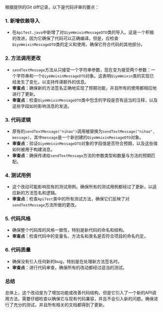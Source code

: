根据提供的Git diff记录，以下是代码评审的要点：

### 1. 新增依赖导入
- 在`ApiTest.java`中新增了对`QiyeWeixinMessageDTO`类的导入。这是一个积极的改进，因为它确保了代码可以正确编译。但是，应检查`QiyeWeixinMessageDTO`类的定义和使用，确保它符合代码的其他部分。

### 2. 方法调用更改
- `sendTextMessage`方法从只接受一个字符串参数，现在变为接受两个参数：一个字符串和一个`QiyeWeixinMessageDTO`对象。这表明`QiyeWeixin`类的实现已经发生了变化，以支持传递额外的信息。
- **审查点**：确保新的方法签名正确地实现了预期功能，并且所有的使用都相应地进行了更新。
- **审查点**：检查`QiyeWeixinMessageDTO`类中包含的字段是否有适当的注释，以及这些字段如何影响消息的发送。

### 3. 代码逻辑
- 原有的`sendTextMessage("nihao")`调用被替换为`sendTextMessage("nihao", message)`，其中`message`是一个新创建的`QiyeWeixinMessageDTO`对象。
- **审查点**：验证`QiyeWeixinMessageDTO`对象的字段值是否符合预期，以及这些值如何被用于构建消息。
- **审查点**：确保传递给`sendTextMessage`方法的参数类型和数量与方法的预期匹配。

### 4. 测试用例
- 这个改动可能影响现有的测试用例。确保所有的测试用例都经过了更新，以适应新的方法签名和逻辑。
- **审查点**：检查`ApiTest`类中的所有测试方法，确保它们反映了对`sendTextMessage`方法所做的更改。

### 5. 代码风格
- 确保整个代码库的风格一致性，特别是新代码的命名和结构。
- **审查点**：检查代码中的变量名、方法名和类名是否符合项目的命名约定。

### 6. 代码质量
- 确保没有引入任何新的bug，特别是在处理新方法签名时。
- **审查点**：进行代码审查，确保所有的改动都经过适当的测试。

### 总结
总体上，这个改动是为了增加功能或改善代码结构，但是它引入了一个新的API调用方法，需要仔细检查以确保它与现有代码兼容，并且不会引入新的问题。确保进行了充分的测试，并且所有相关的文档都得到了更新。